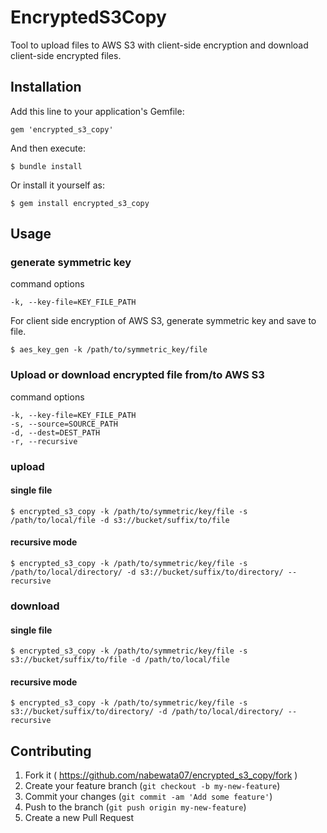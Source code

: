 # EncryptedS3Copy

Tool to upload files to AWS S3 with client-side encryption and download client-side encrypted files.

## Installation

Add this line to your application's Gemfile:

    gem 'encrypted_s3_copy'

And then execute:

    $ bundle install

Or install it yourself as:

    $ gem install encrypted_s3_copy

## Usage

### generate symmetric key
command options

    -k, --key-file=KEY_FILE_PATH

For client side encryption of AWS S3, generate symmetric key and save to file.

    $ aes_key_gen -k /path/to/symmetric_key/file

### Upload or download encrypted file from/to AWS S3

command options

    -k, --key-file=KEY_FILE_PATH
    -s, --source=SOURCE_PATH
    -d, --dest=DEST_PATH
    -r, --recursive

### upload
#### single file
    $ encrypted_s3_copy -k /path/to/symmetric/key/file -s /path/to/local/file -d s3://bucket/suffix/to/file
#### recursive mode
    $ encrypted_s3_copy -k /path/to/symmetric/key/file -s /path/to/local/directory/ -d s3://bucket/suffix/to/directory/ --recursive

### download
#### single file
    $ encrypted_s3_copy -k /path/to/symmetric/key/file -s s3://bucket/suffix/to/file -d /path/to/local/file
#### recursive mode
    $ encrypted_s3_copy -k /path/to/symmetric/key/file -s s3://bucket/suffix/to/directory/ -d /path/to/local/directory/ --recursive

## Contributing

1. Fork it ( https://github.com/nabewata07/encrypted_s3_copy/fork )
2. Create your feature branch (`git checkout -b my-new-feature`)
3. Commit your changes (`git commit -am 'Add some feature'`)
4. Push to the branch (`git push origin my-new-feature`)
5. Create a new Pull Request
